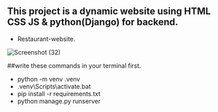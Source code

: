 ## This project is a dynamic website using HTML CSS JS & python(Django) for backend.
* Restaurant-website.

![Screenshot (32)](https://user-images.githubusercontent.com/95845593/223933154-987d3032-6bff-435a-a1f1-772c2c84f5f2.png)

##write these commands in your terminal first.
* python -m venv .venv
* .venv\Scripts\activate.bat
* pip install -r requirements.txt
* python manage.py runserver
